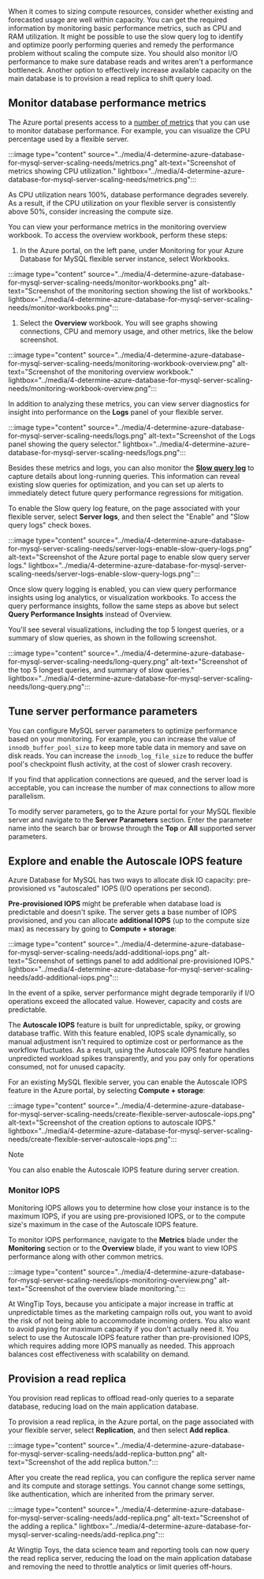 When it comes to sizing compute resources, consider whether existing and forecasted usage are well within capacity. You can get the required information by monitoring basic performance metrics, such as CPU and RAM utilization. It might be possible to use the slow query log to identify and optimize poorly performing queries and remedy the performance problem without scaling the compute size. You should also monitor I/O performance to make sure database reads and writes aren't a performance bottleneck. Another option to effectively increase available capacity on the main database is to provision a read replica to shift query load.
## Monitor database performance metrics

The Azure portal presents access to a [number of metrics](/azure/mysql/flexible-server/concepts-monitoring) that you can use to monitor database performance. For example, you can visualize the CPU percentage used by a flexible server.

:::image type="content" source="../media/4-determine-azure-database-for-mysql-server-scaling-needs/metrics.png" alt-text="Screenshot of metrics showing CPU utilization." lightbox="../media/4-determine-azure-database-for-mysql-server-scaling-needs/metrics.png":::

As CPU utilization nears 100%, database performance degrades severely. As a result, if the CPU utilization on your flexible server is consistently above 50%, consider increasing the compute size.

You can view your performance metrics in the monitoring overview workbook. To access the overview workbook, perform these steps:

1. In the Azure portal, on the left pane, under Monitoring for your Azure Database for MySQL flexible server instance, select Workbooks.

 :::image type="content" source="../media/4-determine-azure-database-for-mysql-server-scaling-needs/monitor-workbooks.png" alt-text="Screenshot of the monitoring section showing the list of workbooks." lightbox="../media/4-determine-azure-database-for-mysql-server-scaling-needs/monitor-workbooks.png":::

1. Select the **Overview** workbook. You will see graphs showing connections, CPU and memory usage, and other metrics, like the below screenshot.

 :::image type="content" source="../media/4-determine-azure-database-for-mysql-server-scaling-needs/monitoring-workbook-overview.png" alt-text="Screenshot of the monitoring overview workbook." lightbox="../media/4-determine-azure-database-for-mysql-server-scaling-needs/monitoring-workbook-overview.png":::

In addition to analyzing these metrics, you can view server diagnostics for insight into performance on the **Logs** panel of your flexible server.

:::image type="content" source="../media/4-determine-azure-database-for-mysql-server-scaling-needs/logs.png" alt-text="Screenshot of the Logs panel showing the query selector." lightbox="../media/4-determine-azure-database-for-mysql-server-scaling-needs/logs.png":::

Besides these metrics and logs, you can also monitor the [**Slow query log**](https://dev.mysql.com/doc/refman/8.4/en/slow-query-log.html) to capture details about long-running queries. This information can reveal existing slow queries for optimization, and you can set up alerts to immediately detect future query performance regressions for mitigation.

To enable the Slow query log feature, on the page associated with your flexible server, select **Server logs**, and then select the "Enable" and "Slow query logs" check boxes.

:::image type="content" source="../media/4-determine-azure-database-for-mysql-server-scaling-needs/server-logs-enable-slow-query-logs.png" alt-text="Screenshot of the Azure portal page to enable slow query server logs." lightbox="../media/4-determine-azure-database-for-mysql-server-scaling-needs/server-logs-enable-slow-query-logs.png":::

Once slow query logging is enabled, you can view query performance insights using log analytics, or visualization workbooks. To access the query performance insights, follow the same steps as above but select **Query Performance Insights** instead of Overview.

You'll see several visualizations, including the top 5 longest queries, or a summary of slow queries, as shown in the following screenshot.

:::image type="content" source="../media/4-determine-azure-database-for-mysql-server-scaling-needs/long-query.png" alt-text="Screenshot of the top 5 longest queries, and summary of slow queries." lightbox="../media/4-determine-azure-database-for-mysql-server-scaling-needs/long-query.png":::

## Tune server performance parameters

You can configure MySQL server parameters to optimize performance based on your monitoring. For example, you can increase the value of `innodb_buffer_pool_size` to keep more table data in memory and save on disk reads. You can increase the `innodb_log_file_size` to reduce the buffer pool's checkpoint flush activity, at the cost of slower crash recovery.

If you find that application connections are queued, and the server load is acceptable, you can increase the number of max connections to allow more parallelism.

To modify server parameters, go to the Azure portal for your MySQL flexible server and navigate to the **Server Parameters** section. Enter the parameter name into the search bar or browse through the **Top** or **All** supported server parameters.

## Explore and enable the Autoscale IOPS feature

Azure Database for MySQL has two ways to allocate disk IO capacity: pre-provisioned vs "autoscaled" IOPS (I/O operations per second).

**Pre-provisioned IOPS** might be preferable when database load is predictable and doesn't spike. The server gets a base number of IOPS provisioned, and you can allocate **additional IOPS** (up to the compute size max) as necessary by going to **Compute + storage**:

:::image type="content" source="../media/4-determine-azure-database-for-mysql-server-scaling-needs/add-additional-iops.png" alt-text="Screenshot of settings panel to add additional pre-provisioned IOPS." lightbox="../media/4-determine-azure-database-for-mysql-server-scaling-needs/add-additional-iops.png":::

In the event of a spike, server performance might degrade temporarily if I/O operations exceed the allocated value. However, capacity and costs are predictable.

The **Autoscale IOPS** feature is built for unpredictable, spiky, or growing database traffic. With this feature enabled, IOPS scale dynamically, so manual adjustment isn't required to optimize cost or performance as the workflow fluctuates. As a result, using the Autoscale IOPS feature handles unpredicted workload spikes transparently, and you pay only for operations consumed, not for unused capacity.

For an existing MySQL flexible server, you can enable the Autoscale IOPS feature in the Azure portal, by selecting **Compute + storage**:

:::image type="content" source="../media/4-determine-azure-database-for-mysql-server-scaling-needs/create-flexible-server-autoscale-iops.png" alt-text="Screenshot of the creation options to autoscale IOPS." lightbox="../media/4-determine-azure-database-for-mysql-server-scaling-needs/create-flexible-server-autoscale-iops.png":::

> [!NOTE]  
>  
> You can also enable the Autoscale IOPS feature during server creation.

### Monitor IOPS

Monitoring IOPS allows you to determine how close your instance is to the maximum IOPS, if you are using pre-provisioned IOPS, or to the compute size's maximum in the case of the Autoscale IOPS feature.

To monitor IOPS performance, navigate to the **Metrics** blade under the **Monitoring** section or to the **Overview** blade, if you want to view IOPS performance along with other common metrics.

:::image type="content" source="../media/4-determine-azure-database-for-mysql-server-scaling-needs/iops-monitoring-overview.png" alt-text="Screenshot of the overview blade monitoring.":::

At WingTip Toys, because you anticipate a major increase in traffic at unpredictable times as the marketing campaign rolls out, you want to avoid the risk of not being able to accommodate incoming orders. You also want to avoid paying for maximum capacity if you don't actually need it. You select to use the Autoscale IOPS feature rather than pre-provisioned IOPS, which requires adding more IOPS manually as needed. This approach balances cost effectiveness with scalability on demand.

## Provision a read replica

You provision read replicas to offload read-only queries to a separate database, reducing load on the main application database.

To provision a read replica, in the Azure portal, on the page associated with your flexible server, select **Replication**, and then select **Add replica**.

:::image type="content" source="../media/4-determine-azure-database-for-mysql-server-scaling-needs/add-replica-button.png" alt-text="Screenshot of the add replica button.":::

After you create the read replica, you can configure the replica server name and its compute and storage settings. You cannot change some settings, like authentication, which are inherited from the primary server.

:::image type="content" source="../media/4-determine-azure-database-for-mysql-server-scaling-needs/add-replica.png" alt-text="Screenshot of the adding a replica." lightbox="../media/4-determine-azure-database-for-mysql-server-scaling-needs/add-replica.png":::

At Wingtip Toys, the data science team and reporting tools can now query the read replica server, reducing the load on the main application database and removing the need to throttle analytics or limit queries off-hours.
